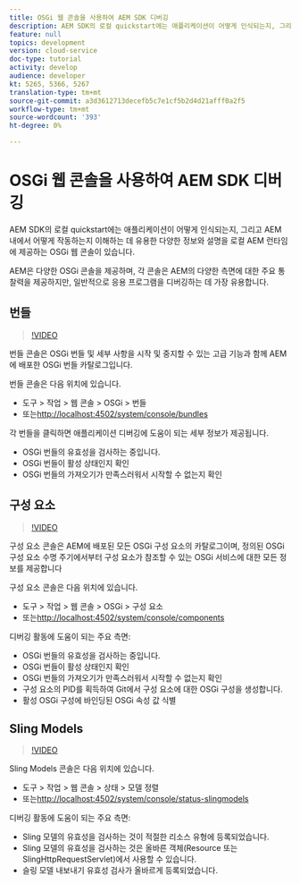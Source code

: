 ```yaml
---
title: OSGi 웹 콘솔을 사용하여 AEM SDK 디버깅
description: AEM SDK의 로컬 quickstart에는 애플리케이션이 어떻게 인식되는지, 그리고 AEM 내에서 어떻게 작동하는지 이해하는 데 유용한 다양한 정보와 설명을 로컬 AEM 런타임에 제공하는 OSGi 웹 콘솔이 있습니다.
feature: null
topics: development
version: cloud-service
doc-type: tutorial
activity: develop
audience: developer
kt: 5265, 5366, 5267
translation-type: tm+mt
source-git-commit: a3d3612713decefb5c7e1cf5b2d4d21afff0a2f5
workflow-type: tm+mt
source-wordcount: '393'
ht-degree: 0%

---
```



# OSGi 웹 콘솔을 사용하여 AEM SDK 디버깅

AEM SDK의 로컬 quickstart에는 애플리케이션이 어떻게 인식되는지, 그리고 AEM 내에서 어떻게 작동하는지 이해하는 데 유용한 다양한 정보와 설명을 로컬 AEM 런타임에 제공하는 OSGi 웹 콘솔이 있습니다.

AEM은 다양한 OSGi 콘솔을 제공하며, 각 콘솔은 AEM의 다양한 측면에 대한 주요 통찰력을 제공하지만, 일반적으로 응용 프로그램을 디버깅하는 데 가장 유용합니다.

## 번들

>[!VIDEO](https://video.tv.adobe.com/v/34335/?quality=12&learn=on)

번들 콘솔은 OSGi 번들 및 세부 사항을 시작 및 중지할 수 있는 고급 기능과 함께 AEM에 배포한 OSGi 번들 카탈로그입니다.

번들 콘솔은 다음 위치에 있습니다.

+ 도구 > 작업 > 웹 콘솔 > OSGi > 번들
+ 또는[http://localhost:4502/system/console/bundles](http://localhost:4502/system/console/bundles)

각 번들을 클릭하면 애플리케이션 디버깅에 도움이 되는 세부 정보가 제공됩니다.

+ OSGi 번들의 유효성을 검사하는 중입니다.
+ OSGi 번들이 활성 상태인지 확인
+ OSGi 번들의 가져오기가 만족스러워서 시작할 수 없는지 확인

## 구성 요소

>[!VIDEO](https://video.tv.adobe.com/v/34336/?quality=12&learn=on)

구성 요소 콘솔은 AEM에 배포된 모든 OSGi 구성 요소의 카탈로그이며, 정의된 OSGi 구성 요소 수명 주기에서부터 구성 요소가 참조할 수 있는 OSGi 서비스에 대한 모든 정보를 제공합니다

구성 요소 콘솔은 다음 위치에 있습니다.

+ 도구 > 작업 > 웹 콘솔 > OSGi > 구성 요소
+ 또는[http://localhost:4502/system/console/components](http://localhost:4502/system/console/components)

디버깅 활동에 도움이 되는 주요 측면:

+ OSGi 번들의 유효성을 검사하는 중입니다.
+ OSGi 번들이 활성 상태인지 확인
+ OSGi 번들의 가져오기가 만족스러워서 시작할 수 없는지 확인
+ 구성 요소의 PID를 획득하여 Git에서 구성 요소에 대한 OSGi 구성을 생성합니다.
+ 활성 OSGi 구성에 바인딩된 OSGi 속성 값 식별

## Sling Models

>[!VIDEO](https://video.tv.adobe.com/v/34337/?quality=12&learn=on)

Sling Models 콘솔은 다음 위치에 있습니다.

+ 도구 > 작업 > 웹 콘솔 > 상태 > 모델 정렬
+ 또는[http://localhost:4502/system/console/status-slingmodels](http://localhost:4502/system/console/status-slingmodels)

디버깅 활동에 도움이 되는 주요 측면:

+ Sling 모델의 유효성을 검사하는 것이 적절한 리소스 유형에 등록되었습니다.
+ Sling 모델의 유효성을 검사하는 것은 올바른 객체(Resource 또는 SlingHttpRequestServlet)에서 사용할 수 있습니다.
+ 슬링 모델 내보내기 유효성 검사가 올바르게 등록되었습니다.
